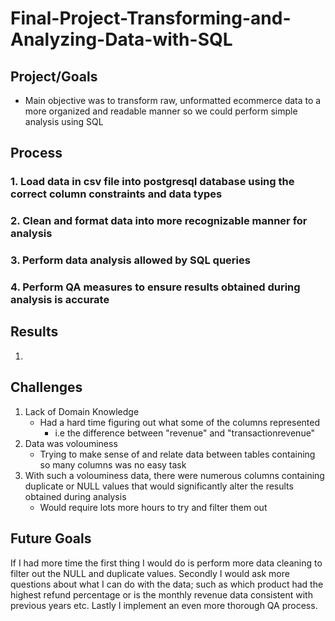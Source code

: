 # Final-Project-Transforming-and-Analyzing-Data-with-SQL

## Project/Goals
- Main objective was to transform raw, unformatted ecommerce data to a more organized and readable manner so we could perform simple analysis using SQL

## Process
### 1. Load data in csv file into postgresql database using the correct column constraints and data types
### 2. Clean and format data into more recognizable manner for analysis
### 3. Perform data analysis allowed by SQL queries
### 4. Perform QA measures to ensure results obtained during analysis is accurate

## Results
1. 

## Challenges 
1. Lack of Domain Knowledge
    - Had a hard time figuring out what some of the columns represented
        - i.e the difference between "revenue" and "transactionrevenue"
2. Data was volouminess 
    - Trying to make sense of and relate data between tables containing so many columns was no easy task
3. With such a volouminess data, there were numerous columns containing duplicate or NULL values that would significantly alter the results obtained during analysis
    - Would require lots more hours to try and filter them out
    

## Future Goals
If I had more time the first thing I would do is perform more data cleaning to filter out the NULL and duplicate values. Secondly I would ask more questions about what I can do with the data; such as which product had the highest refund percentage or is the monthly revenue data consistent with previous years etc. Lastly I implement an even more thorough QA process.
